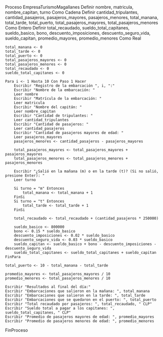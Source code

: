 Proceso EmpresaTurismoMagallanes
	Definir nombre, matricula, nombre_capitan, turno Como Cadena
	Definir cantidad_tripulantes, cantidad_pasajeros, pasajeros_mayores, pasajeros_menores, total_manana, total_tarde, total_puerto, total_pasajeros_mayores, total_pasajeros_menores Como Entero
	Definir total_recaudado, sueldo_total_capitanes, sueldo_basico, bono, descuento_imposiciones, descuento_seguro_vida, sueldo_capitan, promedio_mayores, promedio_menores Como Real
	
	total_manana <- 0
	total_tarde <- 0
	total_puerto <- 0
	total_pasajeros_mayores <- 0
	total_pasajeros_menores <- 0
	total_recaudado <- 0
	sueldo_total_capitanes <- 0
	
	Para i <- 1 Hasta 10 Con Paso 1 Hacer
		Escribir "Registro de la embarcación ", i, ":"
		Escribir "Nombre de la embarcación: "
		Leer nombre
		Escribir "Matrícula de la embarcación: "
		Leer matricula
		Escribir "Nombre del capitán: "
		Leer nombre_capitan
		Escribir "Cantidad de tripulantes: "
		Leer cantidad_tripulantes
		Escribir "Cantidad de pasajeros: "
		Leer cantidad_pasajeros
		Escribir "Cantidad de pasajeros mayores de edad: "
		Leer pasajeros_mayores
		pasajeros_menores <- cantidad_pasajeros - pasajeros_mayores
		
		total_pasajeros_mayores <- total_pasajeros_mayores + pasajeros_mayores
		total_pasajeros_menores <- total_pasajeros_menores + pasajeros_menores
		
		Escribir "¿Salió en la mañana (m) o en la tarde (t)? (Si no salió, presione Enter): "
		Leer turno
		
		Si turno = "m" Entonces
			total_manana <- total_manana + 1
		FinSi
		Si turno = "t" Entonces
			total_tarde <- total_tarde + 1
		FinSi
		
		total_recaudado <- total_recaudado + (cantidad_pasajeros * 250000)
		
		sueldo_basico <- 800000
		bono <- 0.15 * sueldo_basico
		descuento_imposiciones <- 0.02 * sueldo_basico
		descuento_seguro_vida <- 0.03 * sueldo_basico
		sueldo_capitan <- sueldo_basico + bono - descuento_imposiciones - descuento_seguro_vida
		sueldo_total_capitanes <- sueldo_total_capitanes + sueldo_capitan
	FinPara
	
	total_puerto <- 10 - total_manana - total_tarde
	
	promedio_mayores <- total_pasajeros_mayores / 10
	promedio_menores <- total_pasajeros_menores / 10
	
	Escribir "Resultados al final del día:"
	Escribir "Embarcaciones que salieron en la mañana: ", total_manana
	Escribir "Embarcaciones que salieron en la tarde: ", total_tarde
	Escribir "Embarcaciones que se quedaron en el puerto: ", total_puerto
	Escribir "Total recaudado por pasajeros: ", total_recaudado, " CLP"
	Escribir "Sueldo total a pagar a los capitanes: ", sueldo_total_capitanes, " CLP"
	Escribir "Promedio de pasajeros mayores de edad: ", promedio_mayores
	Escribir "Promedio de pasajeros menores de edad: ", promedio_menores
FinProceso
